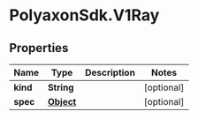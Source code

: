 # PolyaxonSdk.V1Ray

## Properties

Name | Type | Description | Notes
------------ | ------------- | ------------- | -------------
**kind** | **String** |  | [optional] 
**spec** | [**Object**](.md) |  | [optional] 


